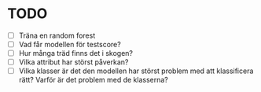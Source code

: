 # TODO
- [ ] Träna en random forest
- [ ] Vad får modellen för testscore?
- [ ] Hur många träd finns det i skogen?
- [ ] Vilka attribut har störst påverkan?
- [ ] Vilka klasser är det den modellen har störst problem med att klassificera
rätt? Varför är det problem med de klasserna?